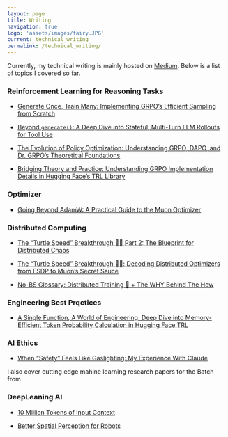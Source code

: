 ```yaml
---
layout: page
title: Writing
navigation: true
logo: 'assets/images/fairy.JPG'
current: technical_writing
permalink: /technical_writing/
---
```


Currently, my technical writing is mainly hosted on [Medium](https://medium.com/@jenwei0312). Below is a list of topics I covered so far.


### Reinforcement Learning for Reasoning Tasks
- [Generate Once, Train Many: Implementing GRPO’s Efficient Sampling from Scratch](https://medium.com/@jenwei0312/generate-once-train-many-implementing-grpos-efficient-sampling-from-scratch-bab8bf7ad3ab)
  
- [Beyond `generate()`: A Deep Dive into Stateful, Multi-Turn LLM Rollouts for Tool Use](https://medium.com/@jenwei0312/beyond-generate-a-deep-dive-into-stateful-multi-turn-llm-rollouts-for-tool-use-336b00c99ac0)


- [The Evolution of Policy Optimization: Understanding GRPO, DAPO, and Dr. GRPO’s Theoretical Foundations](https://medium.com/@jenwei0312/the-evolution-of-policy-optimization-understanding-grpo-dapo-and-dr-3e758c54b2c6)

- [Bridging Theory and Practice: Understanding GRPO Implementation Details in Hugging Face’s TRL Library](https://medium.com/@jenwei0312/bridging-theory-and-practice-understanding-grpo-implementation-details-in-hugging-faces-trl-e2c8ae40b0f1)


### Optimizer
- [Going Beyond AdamW: A Practical Guide to the Muon Optimizer](https://medium.com/@jenwei0312/when-safety-feels-like-gaslighting-my-experience-with-claude-166c8708e199)


### Distributed Computing
- [The “Turtle Speed” Breakthrough 🐢✨ Part 2: The Blueprint for Distributed Chaos](https://medium.com/@jenwei0312/the-turtle-speed-breakthrough-part-2-the-blueprint-for-distributed-chaos-37fe343e7aa9)

- [The “Turtle Speed” Breakthrough 🐢✨: Decoding Distributed Optimizers from FSDP to Muon’s Secret Sauce](https://medium.com/@jenwei0312/the-turtle-speed-breakthrough-decoding-distributed-optimizers-from-fsdp-to-muons-secret-sauce-64fc76f20cd7)

- [No-BS Glossary: Distributed Training 🚀 + The WHY Behind The How](https://medium.com/@jenwei0312/no-bs-glossary-distributed-training-the-why-behind-the-how-6e5306e5acb4)



### Engineering Best Prqctices
- [A Single Function, A World of Engineering: Deep Dive into Memory-Efficient Token Probability Calculation in Hugging Face TRL](https://medium.com/@jenwei0312/a-single-function-a-world-of-engineering-deep-dive-into-memory-efficient-token-probability-ea3a56dbd9fd)



### AI Ethics
- [When “Safety” Feels Like Gaslighting: My Experience With Claude](https://medium.com/@jenwei0312/when-safety-feels-like-gaslighting-my-experience-with-claude-166c8708e199)


I also cover cutting edge mahine learning research papers for the Batch from 

### DeepLeaning AI
- [10 Million Tokens of Input Context](https://www.deeplearning.ai/the-batch/atlas-a-transformer-like-architecture-can-process-a-context-window-as-large-as-ten-million-tokens/)

- [Better Spatial Perception for Robots](https://www.deeplearning.ai/the-batch/molmoact-creates-spatial-maps-for-robots-to-plot-their-actions-before-executing-text-directions/)

